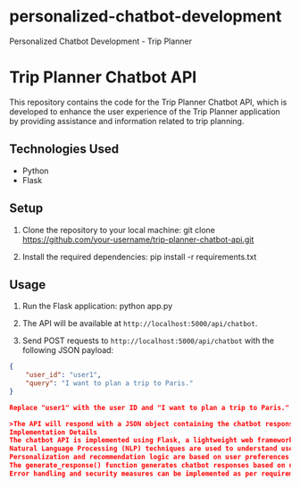# personalized-chatbot-development
Personalized Chatbot Development - Trip Planner

# Trip Planner Chatbot API

This repository contains the code for the Trip Planner Chatbot API, which is developed to enhance the user experience of the Trip Planner application by providing assistance and information related to trip planning.

## Technologies Used

- Python
- Flask

## Setup

1. Clone the repository to your local machine: git clone https://github.com/your-username/trip-planner-chatbot-api.git

2. Install the required dependencies: pip install -r requirements.txt


## Usage

1. Run the Flask application: python app.py
   
2. The API will be available at `http://localhost:5000/api/chatbot`.

3. Send POST requests to `http://localhost:5000/api/chatbot` with the following JSON payload:

```json
{
    "user_id": "user1",
    "query": "I want to plan a trip to Paris."
}

Replace "user1" with the user ID and "I want to plan a trip to Paris." with the user query

>The API will respond with a JSON object containing the chatbot response.
Implementation Details
The chatbot API is implemented using Flask, a lightweight web framework for Python.
Natural Language Processing (NLP) techniques are used to understand user queries and extract relevant information.
Personalization and recommendation logic are based on user preferences and history stored in the user_data dictionary.
The generate_response() function generates chatbot responses based on user queries and preferences.
Error handling and security measures can be implemented as per requirements.



